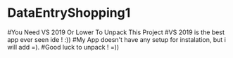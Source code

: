 # DataEntryShopping1
#You Need VS 2019 Or Lower To Unpack This Project
#VS 2019 is the best app ever seen ide ! :))
#My App doesn't have any setup for instalation, but i will add =). 
#Good luck to unpack ! =))
